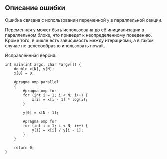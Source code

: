 ## Описание ошибки 

Ошибка связана с использовании переменной `y` в параллельной секции. 

Переменная `y` может быть использована до её инициализации в параллельном блоке, что приведет к неопределенному поведению. Кроме того, в цикле есть зависимость между итерациями, а в таком случае не целесообразно ипользовать  nowait.

Исправленнная версия: 

```
int main(int argc, char *argv[]) {
    double x[N], y[N];
    x[0] = 0;

    #pragma omp parallel 
    {
        #pragma omp for
        for (int i = 1; i < N; i++) {
            x[i] = x[i - 1] * log(i);
        }
        
        y[0] = x[N - 1];
        
        #pragma omp for
        for (int i = 1; i < N; i++) {
            y[i] = x[i] / y[i - 1];
        }
    }

    return 0;
}
```
